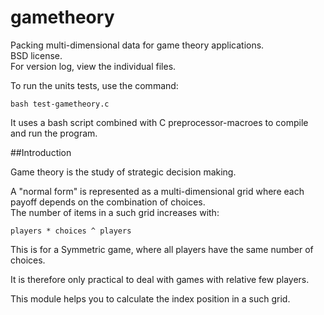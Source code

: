 gametheory
==========

Packing multi-dimensional data for game theory applications.  
BSD license.  
For version log, view the individual files.  

To run the units tests, use the command:

    bash test-gametheory.c
    
It uses a bash script combined with C preprocessor-macroes to compile and run the program.  

##Introduction

Game theory is the study of strategic decision making.  

A "normal form" is represented as a multi-dimensional grid where each payoff depends on the combination of choices.  
The number of items in a such grid increases with:

    players * choices ^ players
    
This is for a Symmetric game, where all players have the same number of choices.

It is therefore only practical to deal with games with relative few players.  

This module helps you to calculate the index position in a such grid.  
